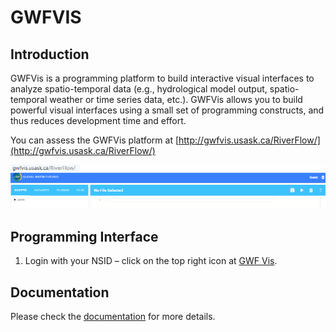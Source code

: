 # __GWFVIS__
## Introduction
GWFVis is a programming platform to build interactive visual interfaces to analyze  spatio-temporal data (e.g., hydrological model output, spatio-temporal weather or time series data, etc.). GWFVis allows you to build powerful visual interfaces using a small set of programming constructs, and thus reduces development time and effort. 

You can assess the GWFVis platform at [http://gwfvis.usask.ca/RiverFlow/](http://gwfvis.usask.ca/RiverFlow/)

![default map](./images/intro-1.png)

## Programming Interface

1.	Login with your NSID – click on the top right icon at [GWF Vis](http://gwfvis.usask.ca/RiverFlow/).

## Documentation
Please check the [documentation](./doc.md) for more details.
 